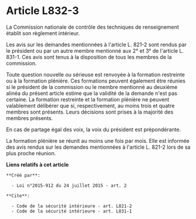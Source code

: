 # Article L832-3

La Commission nationale de contrôle des techniques de renseignement établit son règlement intérieur. 

Les avis sur les demandes mentionnées à l'article L. 821-2 sont rendus par le président ou par un autre membre mentionné aux
2° et 3° de l'article L. 831-1. Ces avis sont tenus à la disposition de tous les membres de la commission. 

Toute question nouvelle ou sérieuse est renvoyée à la formation restreinte ou à la formation plénière. Ces formations peuvent
également être réunies si le président de la commission ou le membre mentionné au deuxième alinéa du présent article estime
que la validité de la demande n'est pas certaine. La formation restreinte et la formation plénière ne peuvent valablement
délibérer que si, respectivement, au moins trois et quatre membres sont présents. Leurs décisions sont prises à la majorité
des membres présents. 

En cas de partage égal des voix, la voix du président est prépondérante. 

La formation plénière se réunit au moins une fois par mois. Elle est informée des avis rendus sur les demandes mentionnées à
l'article L. 821-2 lors de sa plus proche réunion.

**Liens relatifs à cet article**

	**Créé par**:

	  - Loi n°2015-912 du 24 juillet 2015 - art. 2

	**Cite**:

	  - Code de la sécurité intérieure - art. L821-2
	  - Code de la sécurité intérieure - art. L831-1
